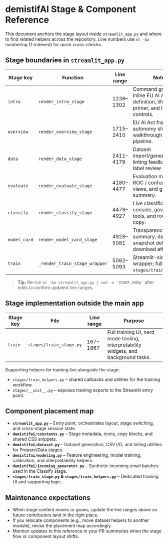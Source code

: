 # demistifAI Stage & Component Reference

This document anchors the stage layout inside `streamlit_app.py` and where to find related helpers across the repository. Line
numbers use `nl -ba` numbering (1-indexed) for quick cross-checks.

## Stage boundaries in `streamlit_app.py`
| Stage key | Function | Line range | Notes |
| --- | --- | --- | --- |
| `intro` | `render_intro_stage` | 1238–1302 | Command grid with inline EU AI Act definition, lifecycle primer, and launch controls. |
| `overview` | `render_overview_stage` | 1715–2410 | EU AI Act framing, autonomy sliders, and walkthrough of the full pipeline. |
| `data` | `render_data_stage` | 2411–4179 | Dataset import/generation, linting feedback, and label review utilities. |
| `evaluate` | `render_evaluate_stage` | 4180–4477 | Evaluation metrics, ROC / confusion matrix views, and governance summary. |
| `classify` | `render_classify_stage` | 4478–4927 | Live classification console, governance tools, and routing copy. |
| `model_card` | `render_model_card_stage` | 4928–5081 | Transparency summary, dataset snapshot details, and download affordances. |
| `train` | `_render_train_stage_wrapper` | 5082–5093 | Streamlit-side wrapper; full UI lives in `stages/train_stage.py`. |

> **Tip:** Re-run `nl -ba streamlit_app.py | sed -n 'START,ENDp'` after edits to confirm updated line ranges.

## Stage implementation outside the main app
| Stage key | File | Line range | Purpose |
| --- | --- | --- | --- |
| `train` | `stages/train_stage.py` | 167–1867 | Full training UI, nerd mode tooling, interpretability widgets, and background tasks. |

Supporting helpers for training live alongside the stage:
- `stages/train_helpers.py` – shared callbacks and utilities for the training workflow.
- `stages/__init__.py` – exposes training exports to the Streamlit entry point.

## Component placement map
- **`streamlit_app.py`** – Entry point; orchestrates layout, stage switching, and cross-stage session state.
- **`demistifai/constants.py`** – Stage metadata, icons, copy blocks, and shared CSS snippets.
- **`demistifai/dataset.py`** – Dataset generation, CSV I/O, and linting utilities for Prepare/Data stages.
- **`demistifai/modeling.py`** – Feature engineering, model training, calibration, and interpretability helpers.
- **`demistifai/incoming_generator.py`** – Synthetic incoming email batches used in the Classify stage.
- **`stages/train_stage.py` & `stages/train_helpers.py`** – Dedicated training UI and supporting logic.

## Maintenance expectations
- When stage content moves or grows, update the line ranges above so future contributors land in the right place.
- If you relocate components (e.g., move dataset helpers to another module), revise the placement map accordingly.
- Mention updates to this reference in your PR summaries when the stage flow or component layout shifts.
